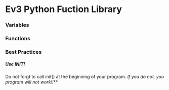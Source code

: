 # Ev3 Python Fuction Library
### Variables
### Functions
### Best Practices
##### Use *INIT!*
Do not forgt to call init() at the beginning of your program. **If you do not, you program will not work*!!***
